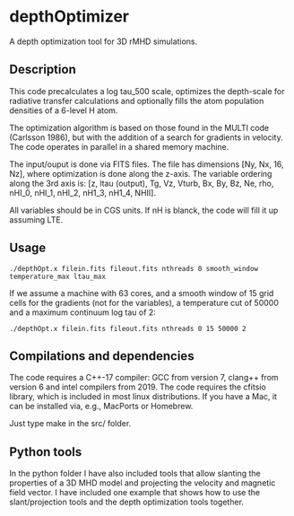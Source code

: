 # depthOptimizer
A depth optimization tool for 3D rMHD simulations.

## Description
This code precalculates a log tau_500 scale, optimizes the depth-scale for radiative transfer calculations and optionally fills the atom population densities of a 6-level H atom.

The optimization algorithm is based on those found in the MULTI code (Carlsson 1986), but with the addition of a search for gradients in velocity. The code operates in parallel in a shared memory machine.

The input/ouput is done via FITS files. The file has dimensions [Ny, Nx, 16, Nz], where optimization is done along the z-axis. The variable ordering along the 3rd axis is: [z, ltau (output), Tg, Vz, Vturb, Bx, By, Bz, Ne, rho, nHI_0, nHI_1, nHI_2, nH1_3, nH1_4, NHII].

All variables should be in CGS units. If nH is blanck, the code will fill it up assuming LTE.

## Usage
```
./depthOpt.x filein.fits fileout.fits nthreads 0 smooth_window temperature_max ltau_max
```

If we assume a machine with 63 cores, and a smooth window of 15 grid cells for the gradients (not for the variables), a temperature cut of 50000 and a maximum continuum log tau of 2:
```
./depthOpt.x filein.fits fileout.fits nthreads 0 15 50000 2
```

## Compilations and dependencies
The code requires a C++-17 compiler: GCC from version 7, clang++ from version 6 and intel compilers from 2019. The code requires the cfitsio library, which is included in most linux distributions. If you have a Mac, it can be installed via, e.g., MacPorts or Homebrew.

Just type make in the src/ folder.

## Python tools

In the python folder I have also included tools that allow slanting the properties of a 3D MHD model and projecting the velocity and magnetic field vector.
I have included one example that shows how to use the slant/projection tools and the depth optimization tools together.
